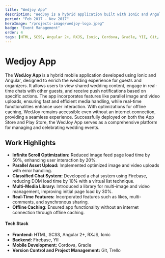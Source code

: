 ```yaml
---
title: "Wedjoy App"
description: "WedJoy is a hybrid application built with Ionic and Angular, designed to enhance the wedding experience by allowing users to view uploaded wedding content, chat with guests, and receive push notifications based on actions triggered. The app features real-time interaction, optimized asset uploads, and offline caching for seamless functionality. Available on both the App Store and Play Store."
period: "Feb 2017 - Nov 2017"
heroImage: "/projects-image/wedjoy-logo.jpeg"
badge: "Event Management"
order: 4
tags: [HTML, SCSS, Angular 2+, RXJS, Ionic, Cordova, Gradle, YII, Git, Trello, Firebase, Bitbucket]
---
```


# Wedjoy App
The **WedJoy App** is a hybrid mobile application developed using Ionic and Angular, designed to enrich the wedding experience for guests and organizers. It allows users to view shared wedding content, engage in real-time chats with other guests, and receive push notifications based on specific actions. The app incorporates features like parallel image and video uploads, ensuring fast and efficient media handling, while real-time functionalities enhance user interaction. With optimizations for offline caching, WedJoy remains accessible even without an internet connection, providing a seamless experience. Successfully deployed on both the App Store and Play Store, the WedJoy App serves as a comprehensive platform for managing and celebrating wedding events.

## Work Highlights
- **Infinite Scroll Optimization:** Reduced image feed page load time by 50%, enhancing user interaction by 20%.
- **Parallel Asset Upload:** Implemented optimized image and video uploads with error handling.
- **Classified Chat System:** Developed a chat system using Firebase, reducing DOM load time by 10% with a virtual list technique.
- **Multi-Media Library:** Introduced a library for multi-image and video management, improving initial page load by 30%.
- **Real-Time Features:** Incorporated features such as likes, multi-comments, and synchronous sharing.
- **Offline Caching:** Ensured app functionality without an internet connection through offline caching.

#### Tech Stack
- **Frontend:** HTML, SCSS, Angular 2+, RXJS, Ionic
- **Backend:** Firebase, YII
- **Mobile Development:** Cordova, Gradle
- **Version Control and Project Management:** Git, Trello
